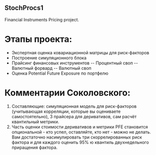 ## StochProcs1
Financial Instruments Pricing project.



# Этапы проекта:
- Экспертная оценка ковариационной матрицы для риск-факторов
- Построение симуляционного блока
- Прайсинг финансовых инструментов
-- Процентный своп
-- Валютный форвард
-- Валютный своп
- Оценка Potential Future Exposure по портфелю

# Комментарии Соколовского:
1. Составляющие: симуляционная модель для риск-факторов (учитывающая корреляции, которые вы оцениваете самостоятельно), 3 прайсера для деривативов, сам расчёт квантильный метрики.
2. Часть оценки стоимости деривативов и метрики PFE становится опциональной - кто успел, оставляйте, кто нет - можно не делать. Вам достаточно насимулировать три скоррелированных риск фактора и для каждого оценить 95% ю квантиль двухнедельного приращения фактора.
